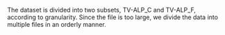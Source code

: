 The dataset is divided into two subsets, TV-ALP_C and TV-ALP_F, according to granularity. 
Since the file is too large, we divide the data into multiple files in an orderly manner.
